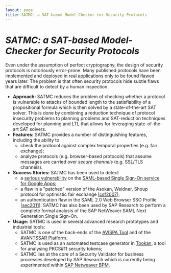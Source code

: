 ```yaml
--- 
layout: page
title: SATMC: a SAT-based Model-Checker for Security Protocols
---
```


# *SATMC: a SAT-based Model-Checker for Security Protocols*

Even under the assumption of perfect cryptography, the design of security protocols is notoriously error-prone. Many published protocols have been implemented and deployed in real applications only to be found flawed years later. The problem is that often security protocols hide subtle flaws that are difficult to detect by a human inspection.

*   **Approach:** SATMC reduces the problem of checking whether a protocol is vulnerable to attacks of bounded length to the satisfiability of a propositional formula which is then solved by a state-of-the-art SAT solver. This is done by combining a reduction technique of protocol insecurity problems to planning problems and SAT-reduction techniques developed for planning and LTL that allows for leveraging state-of-the-art SAT solvers.
*   **Features:** SATMC provides a number of distinguishing features, including the ability to
    *   check the protocol against complex temporal properties (e.g. fair exchange);
    *   analyze protocols (e.g. browser-based protocols) that assume messages are carried over _secure channels_ (e.g. SSL/TLS channels).
*   **Success Stories:** SATMC has been used to detect
    *   a [serious vulnerability](https://csec.it/software/GoogleSSOVulnerability) on the [SAML-based Single Sign-On service for Google Apps](http://code.google.com/apis/apps/sso/saml_reference_implementation.html);
    *   a flaw in a "patched" version of the Asokan, Weidner, Shoup protocol for optimistic fair exchange \[[csf2007](publications.html#csf2007)\];
    *   an authentication flaw in the SAML 2.0 Web Browser SSO Profile \[[sec2011](publications.html#sec2011)\]. SATMC has also been used by SAP Research to perform a complete formal analysis of the SAP NetWeaver SAML Next Generation Single Sign-On.
*   **Usage:** SATMC is used in several advanced research prototypes and industrial tools:
    *   SATMC is one of the back-ends of the [AVISPA Tool](http://www.avispa-project.org) and of the [AVANTSSAR Platform](http://www.avantssar.eu).
    *   SATMC is used as an automated testcase generator in [Tookan](http://secgroup.ext.dsi.unive.it/tookan), a tool for analysing PKCS#11 security tokens;
    *   SATMC lies at the core of a Security Validator for business processes developed by SAP Research which is currently being experimented within [SAP Netweaver BPM](http://www.sap.com/platform/netweaver/components/sapnetweaverbpm/index.epx).

